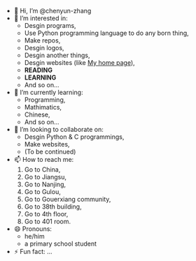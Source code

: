 - 👋 Hi, I’m @chenyun-zhang
- 👀 I’m interested in:
  - Desgin programs,
  - Use Python programming language to do any born thing,
  - Make repos,
  - Desgin logos,
  - Desgin another things,
  - Desgin websites (like [My home page](https://zhangchenyun.com)),
  - **READING**
  - **LEARNING**
  - And so on...
- 🌱 I’m currently learning:
  - Programming,
  - Mathimatics,
  - Chinese,
  - And so on...
- 💞️ I’m looking to collaborate on:
  - Desgin Python & C programmings,
  - Make websites,
  - (To be continued)
- 📫 How to reach me:
  1. Go to China,
  2. Go to Jiangsu,
  3. Go to Nanjing,
  4. Go to Gulou,
  5. Go to Gouerxiang community,
  6. Go to 38th building,
  7. Go to 4th floor,
  8. Go to 401 room.
- 😄 Pronouns:
  - he/him
  - a primary school student
- ⚡ Fun fact: ...

<!---
chenyun-zhang/chenyun-zhang is a ✨ special ✨ repository because its `README.md` (this file) appears on your GitHub profile.
You can click the Preview link to take a look at your changes.
--->
